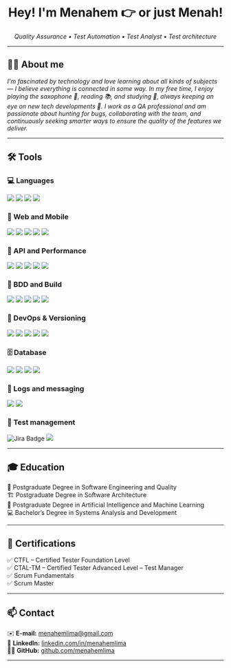 <h1 align="center">Hey! I'm Menahem 👉 or just Menah!</h1>

<p align="center">
  <em>Quality Assurance • Test Automation • Test Analyst • Test architecture </em>
</p>



---

## 👨‍💻 About me

<p><em>I'm fascinated by technology and love learning about all kinds of subjects — I believe everything is connected in some way. In my free time, I enjoy playing the saxophone 🎷, reading 📚, and studying 📖, always keeping an eye on new tech developments 🚀. I work as a QA professional and am passionate about hunting for bugs, collaborating with the team, and continuously seeking smarter ways to ensure the quality of the features we deliver.</em></p>

---

## 🛠️ Tools

<div align="left">

### 💻 Languages
<img src="https://img.shields.io/badge/Java-FF8C00?style=for-the-badge&logo=openjdk&logoColor=white"/>
<img src="https://img.shields.io/badge/JavaScript-F7DF1E?style=for-the-badge&logo=javascript&logoColor=black"/>
<img src="https://img.shields.io/badge/Python-1572B6?style=for-the-badge&logo=python&logoColor=yellow"/>
<img src="https://img.shields.io/badge/TypeScript-1E90FF?style=for-the-badge&logo=TypeScript&logoColor=white"/>

### 🧪 Web and Mobile
<img src="https://img.shields.io/badge/Selenium-228B22?style=for-the-badge&logo=Selenium&logoColor=white"/>
<img src="https://img.shields.io/badge/Cypress-7FFFD4?style=for-the-badge&logo=cypress&logoColor=black"/>
<img src="https://img.shields.io/badge/Playwright-1E90FF?style=for-the-badge&logo=playwright&logoColor=white"/>
<img src="https://img.shields.io/badge/Appium-FFC0CB?style=for-the-badge&logo=appium"/>
<img src="https://img.shields.io/badge/Robot%20Framework-808000?style=for-the-badge&logo=robotFramework"/>

### 🔌 API and Performance
<img src="https://img.shields.io/badge/Postman-FF8C00?style=for-the-badge&logo=postman&logoColor=white"/>
<img src="https://img.shields.io/badge/Insomnia-8A2BE2?style=for-the-badge&logo=insomnia&logoColor=white"/>
<img src="https://img.shields.io/badge/RestAssured-32CD32?style=for-the-badge&logo=restassured"/>
<img src="https://img.shields.io/badge/JMeter-FFDEAD?style=for-the-badge&logo=jmeter"/>
<img src="https://img.shields.io/badge/K6-8A2BE2?style=for-the-badge&logo=k6&logoColor=white"/>

### 🧬 BDD and Build
<img src="https://img.shields.io/badge/Cucumber-9ACD32?style=for-the-badge&logo=cucumber&logoColor=white"/>
<img src="https://img.shields.io/badge/Gherkin-FFD700?style=for-the-badge&logo=gherkin&logoColor=white"/>
<img src="https://img.shields.io/badge/JUnit-FFFF00?style=for-the-badge&logo=junit&logoColor=white"/>
<img src="https://img.shields.io/badge/testng-836FFF?style=for-the-badge&logo=testng">
<img src="https://img.shields.io/badge/Maven-FF6347?style=for-the-badge&logo=apache&logoColor=white"/>

### 🔧 DevOps & Versioning
<img src="https://img.shields.io/badge/Jenkins-B22222?style=for-the-badge&logo=jenkins&logoColor=white"/>
<img src="https://img.shields.io/badge/Docker-87CEFA?style=for-the-badge&logo=docker&logoColor=black"/>
<img src="https://img.shields.io/badge/GitLab-FFA500?style=for-the-badge&logo=GitLab&logoColor=white"/>
<img src="https://img.shields.io/badge/GitHub-363636?style=for-the-badge&logo=github&logoColor=white"/>
<img src="https://img.shields.io/badge/Bitbucket-20B2AA?style=for-the-badge&logo=Bitbucket&logoColor=white"/>

### 🗄️ Database
<img src="https://img.shields.io/badge/MySQL-00BFFF?style=for-the-badge&logo=mysql&logoColor=black"/>
<img src="https://img.shields.io/badge/MongoDB-32CD32?style=for-the-badge&logo=mongodb&logoColor=white"/>
<img src="https://img.shields.io/badge/PostgreSQL-4682B4?style=for-the-badge&logo=PostgreSQL&logoColor=white"/>
<img src="https://img.shields.io/badge/SQL%20Server-8B4513?style=for-the-badge&logo=sql-server&logoColor=white"/>

###  📧 Logs and messaging
<img src="https://img.shields.io/badge/Grafana-4B0082?style=for-the-badge&logo=grafana&logoColor=white"/>
<img src="https://img.shields.io/badge/RabbitMQ-FFA500?style=for-the-badge&logo=rabbitmq&logoColor=white"/>

###  📧 Test management
<img src="https://img.shields.io/badge/jira-1E90FF?style=for-the-badge&logo=jira&logoColor=white" alt="Jira Badge"/>
<img src="https://img.shields.io/badge/Azure%20Test%20Plans-4169E1?style=for-the-badge&logo=azure-devops&logoColor=white"/>

</div>

---

## 🎓 Education

🧪 Postgraduate Degree in Software Engineering and Quality  
 🏗️ Postgraduate Degree in Software Architecture  
 🤖 Postgraduate Degree in Artificial Intelligence and Machine Learning  
 💻 Bachelor’s Degree in Systems Analysis and Development  

---

## 📜 Certifications

 ✅ CTFL – Certified Tester Foundation Level  
 ✅ CTAL-TM – Certified Tester Advanced Level – Test Manager  
 ✅ Scrum Fundamentals  
 ✅ Scrum Master  

---

## 📫 Contact

 ✉️ **E-mail:** menahemlima@gmail.com  
 💼 **LinkedIn:** [linkedin.com/in/menahemlima](https://www.linkedin.com/in/menahemlima/)  
 🧑‍💻 **GitHub:** [github.com/menahemlima](https://github.com/menahemlima)  

---
